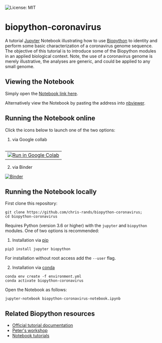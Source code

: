 ![License: MIT](https://img.shields.io/badge/License-MIT-blue.svg)
# biopython-coronavirus

A tutorial [Jupyter](https://jupyter.org/) Notebook illustrating how to use [Biopython](https://github.com/biopython/biopython) to identity and perform some basic characterization of a coronavirus genome sequence. The objective of this tutorial is to introduce some of the Biopython modules in an applied biological context. Note, the use of a coronavirus genome is merely illustrative, the analyses are generic, and could be applied to any small genome.

## Viewing the Notebook

Simply open the [Notebook link here](https://github.com/chris-rands/biopython-coronavirus/blob/master/biopython-coronavirus-notebook.ipynb).

Alternatively view the Notebook by pasting the address into [nbviewer](https://nbviewer.jupyter.org/).

## Running the Notebook online

Click the icons below to launch one of the two options:

1. via Google collab

<div class="devsite-table-wrapper"><table class="tfo-notebook-buttons" align="left">
<td><a target="_blank" href="https://colab.research.google.com/github/chris-rands/biopython-coronavirus/blob/master/biopython-coronavirus-notebook.ipynb">
<img src="https://www.tensorflow.org/images/colab_logo_32px.png">Run in Google Colab</a></td>
</table></div>

2. via Binder

[![Binder](https://mybinder.org/badge_logo.svg)](https://mybinder.org/v2/gh/chris-rands/biopython-coronavirus/master?filepath=biopython-coronavirus-notebook.ipynb)

## Running the Notebook locally

First clone this repository:
```
git clone https://github.com/chris-rands/biopython-coronavirus;
cd biopython-coronavirus
```

Requires Python (version 3.6 or higher) with the `jupyter` and `biopython` modules. One of two options is recommended:

1) Installation via [pip](https://pip.pypa.io/en/stable/)

```
pip3 install jupyter biopython
```

For installation without root access add the `--user` flag.

2) Installation via [conda](https://docs.conda.io/en/latest/)
  
```
conda env create -f environment.yml
conda activate biopython-coronavirus
```

Open the Notebook as follows:
```
jupyter-notebook biopython-coronavirus-notebook.ipynb
```

## Related Biopython resources

- [Official tutorial documentation](http://biopython.org/DIST/docs/tutorial/Tutorial.html)
- [Peter's workshop](https://github.com/peterjc/biopython_workshop)
- [Notebook tutorials](https://github.com/tiagoantao/biopython-notebook)
